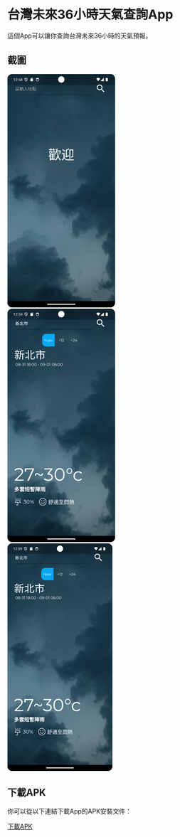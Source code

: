 # 台灣未來36小時天氣查詢App

這個App可以讓你查詢台灣未來36小時的天氣預報。

## 截圖

<div style="display: inline-block; margin-right: 20px;">
    <img src="assets/sample1.png" alt="示例圖片1" width="50%" height="50%">
    <img src="assets/sample2.png" alt="示例圖片2" width="50%" height="50%">
</div>
<div style="display: inline-block;">
    <img src="assets/sample2.png" alt="示例圖片2" width="50%" height="50%">
</div>

## 下載APK

你可以從以下連結下載App的APK安裝文件：

[下載APK](https://drive.google.com/file/d/1yz7BsDbYRpsMm-tTRa-yLvZBasaqebf0/view?usp=sharing)
